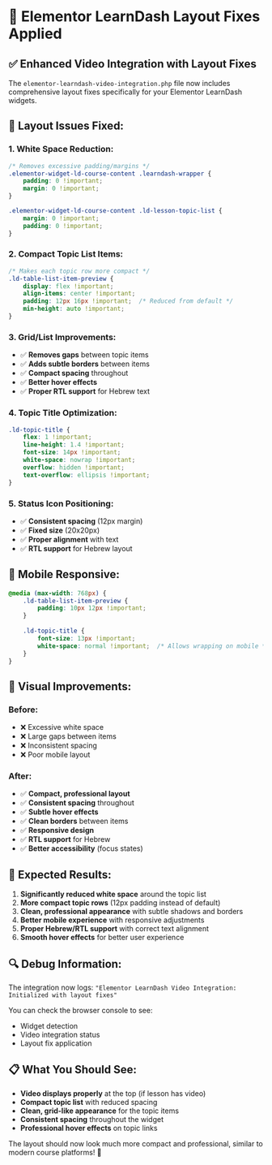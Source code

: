 # 🎯 Elementor LearnDash Layout Fixes Applied

## ✅ **Enhanced Video Integration with Layout Fixes**

The `elementor-learndash-video-integration.php` file now includes comprehensive layout fixes specifically for your Elementor LearnDash widgets.

## 🔧 **Layout Issues Fixed:**

### 1. **White Space Reduction:**
```css
/* Removes excessive padding/margins */
.elementor-widget-ld-course-content .learndash-wrapper {
    padding: 0 !important;
    margin: 0 !important;
}

.elementor-widget-ld-course-content .ld-lesson-topic-list {
    margin: 0 !important;
    padding: 0 !important;
}
```

### 2. **Compact Topic List Items:**
```css
/* Makes each topic row more compact */
.ld-table-list-item-preview {
    display: flex !important;
    align-items: center !important;
    padding: 12px 16px !important;  /* Reduced from default */
    min-height: auto !important;
}
```

### 3. **Grid/List Improvements:**
- ✅ **Removes gaps** between topic items
- ✅ **Adds subtle borders** between items
- ✅ **Compact spacing** throughout
- ✅ **Better hover effects**
- ✅ **Proper RTL support** for Hebrew text

### 4. **Topic Title Optimization:**
```css
.ld-topic-title {
    flex: 1 !important;
    line-height: 1.4 !important;
    font-size: 14px !important;
    white-space: nowrap !important;
    overflow: hidden !important;
    text-overflow: ellipsis !important;
}
```

### 5. **Status Icon Positioning:**
- ✅ **Consistent spacing** (12px margin)
- ✅ **Fixed size** (20x20px)
- ✅ **Proper alignment** with text
- ✅ **RTL support** for Hebrew layout

## 📱 **Mobile Responsive:**

```css
@media (max-width: 768px) {
    .ld-table-list-item-preview {
        padding: 10px 12px !important;
    }
    
    .ld-topic-title {
        font-size: 13px !important;
        white-space: normal !important;  /* Allows wrapping on mobile */
    }
}
```

## 🎨 **Visual Improvements:**

### **Before:**
- ❌ Excessive white space
- ❌ Large gaps between items
- ❌ Inconsistent spacing
- ❌ Poor mobile layout

### **After:**
- ✅ **Compact, professional layout**
- ✅ **Consistent spacing** throughout
- ✅ **Subtle hover effects**
- ✅ **Clean borders** between items
- ✅ **Responsive design**
- ✅ **RTL support** for Hebrew
- ✅ **Better accessibility** (focus states)

## 🚀 **Expected Results:**

1. **Significantly reduced white space** around the topic list
2. **More compact topic rows** (12px padding instead of default)
3. **Clean, professional appearance** with subtle shadows and borders
4. **Better mobile experience** with responsive adjustments
5. **Proper Hebrew/RTL support** with correct text alignment
6. **Smooth hover effects** for better user experience

## 🔍 **Debug Information:**

The integration now logs: `"Elementor LearnDash Video Integration: Initialized with layout fixes"`

You can check the browser console to see:
- Widget detection
- Video integration status
- Layout fix application

## 📋 **What You Should See:**

- **Video displays properly** at the top (if lesson has video)
- **Compact topic list** with reduced spacing
- **Clean, grid-like appearance** for the topic items
- **Consistent spacing** throughout the widget
- **Professional hover effects** on topic links

The layout should now look much more compact and professional, similar to modern course platforms! 🎉
